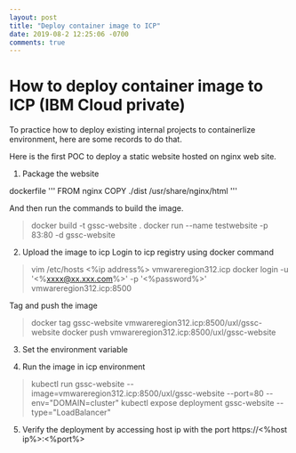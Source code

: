 ```yaml
---
layout: post
title: "Deploy container image to ICP"
date: 2019-08-2 12:25:06 -0700
comments: true
---
```



How to deploy container image to ICP (IBM Cloud private)
============
To practice how to deploy existing internal projects to containerlize environment, here are some records to do that.

Here is the first POC to deploy a static website hosted on nginx web site.
1. Package the website

dockerfile
'''
FROM nginx
COPY ./dist /usr/share/nginx/html
'''

And then run the commands to build the image.
> docker build -t gssc-website .
> docker run --name testwebsite -p 83:80 -d gssc-website

2. Upload the image to icp
Login to icp registry using docker command

> vim /etc/hosts
> <%ip address%> vmwareregion312.icp
> docker login -u '<%xxxx@xx.xxx.com%>' -p '<%password%>' vmwareregion312.icp:8500 

Tag and push the image

>  docker tag  gssc-website vmwareregion312.icp:8500/uxl/gssc-website
>  docker push vmwareregion312.icp:8500/uxl/gssc-website

3. Set the environment variable 

4. Run the image in icp environment

> kubectl run gssc-website --image=vmwareregion312.icp:8500/uxl/gssc-website --port=80 --env="DOMAIN=cluster"
> kubectl expose deployment gssc-website --type="LoadBalancer" 


5. Verify the deployment by accessing host ip with the port
https://<%host ip%>:<%port%>